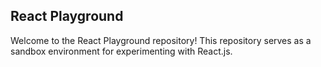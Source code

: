## React Playground

Welcome to the React Playground repository! This repository serves as a sandbox environment for experimenting with React.js. 
